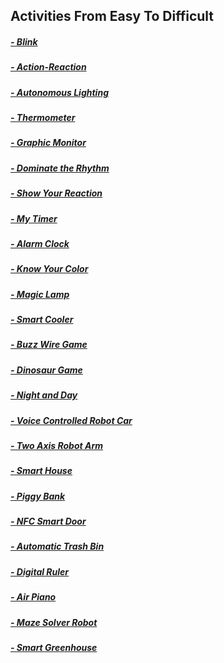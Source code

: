 ## Activities From Easy To Difficult
##### [- Blink](https://github.com/Robotistan/PicoBricks/tree/main/Software/Activities/Blink "Heading Link")
##### [- Action-Reaction](https://github.com/Robotistan/PicoBricks/tree/main/Software/Activities/Action-Reaction "Heading Link")
##### [- Autonomous Lighting](https://github.com/Robotistan/PicoBricks/tree/main/Software/Activities/Autonomous%20Lighting "Heading Link")
##### [- Thermometer](https://github.com/Robotistan/PicoBricks/tree/main/Software/Activities/Thermometer "Heading Link")
##### [- Graphic Monitor](https://github.com/Robotistan/PicoBricks/tree/main/Software/Activities/Graphic%20Monitor "Heading Link")
##### [- Dominate the Rhythm](https://github.com/Robotistan/PicoBricks/tree/main/Software/Activities/Dominate%20the%20Rhythm "Heading Link")
##### [- Show Your Reaction](https://github.com/Robotistan/PicoBricks/tree/main/Software/Activities/Show%20Your%20Reaction "Heading Link")
##### [- My Timer](https://github.com/Robotistan/PicoBricks/tree/main/Software/Activities/My%20Timer "Heading Link")
##### [- Alarm Clock](https://github.com/Robotistan/PicoBricks/tree/main/Software/Activities/Alarm%20Clock "Heading Link")
##### [- Know Your Color](https://github.com/Robotistan/PicoBricks/tree/main/Software/Activities/Know%20Your%20Color "Heading Link")
##### [- Magic Lamp](https://github.com/Robotistan/PicoBricks/tree/main/Software/Activities/Magic%20Lamp "Heading Link") 
##### [- Smart Cooler](https://github.com/Robotistan/PicoBricks/tree/main/Software/Activities/Smart%20Cooler "Heading Link") 
##### [- Buzz Wire Game](https://github.com/Robotistan/PicoBricks/tree/main/Software/Activities/Buzz%20Wire%20Game "Heading Link")
##### [- Dinosaur Game](https://github.com/Robotistan/PicoBricks/tree/main/Software/Activities/Buzz%20Wire%20Game "Heading Link")
##### [- Night and Day](https://github.com/Robotistan/PicoBricks/tree/main/Software/Activities/Night%20and%20Day "Heading Link")
##### [- Voice Controlled Robot Car](https://github.com/Robotistan/PicoBricks/tree/main/Software/Activities/Voice%20Controlled%20Robot%20Car "Heading Link")
##### [- Two Axis Robot Arm](https://github.com/Robotistan/PicoBricks/tree/main/Software/Activities/Two%20Axis%20Robot%20Arm "Heading Link")
##### [- Smart House](https://github.com/Robotistan/PicoBricks/tree/main/Software/Activities/Smart%20House "Heading Link")
##### [- Piggy Bank](https://github.com/Robotistan/PicoBricks/tree/main/Software/Activities/Piggy%20Bank "Heading Link") 
##### [- NFC Smart Door](https://github.com/Robotistan/PicoBricks/tree/main/Software/Activities/NFC%20Smart%20Door "Heading Link")
##### [- Automatic Trash Bin](https://github.com/Robotistan/PicoBricks/tree/main/Software/Activities/Automatic%20Trash%20Bin "Heading Link") 
##### [- Digital Ruler](https://github.com/Robotistan/PicoBricks/tree/main/Software/Activities/Digital%20Ruler "Heading Link")
##### [- Air Piano](https://github.com/Robotistan/PicoBricks/tree/main/Software/Activities/Air%20Piano "Heading Link")
##### [- Maze Solver Robot](https://github.com/Robotistan/PicoBricks/tree/main/Software/Activities/Maze%20Solver%20Robot "Heading Link")
##### [- Smart Greenhouse](https://github.com/Robotistan/PicoBricks/tree/main/Software/Activities/Smart%20Greenhouse "Heading Link")
